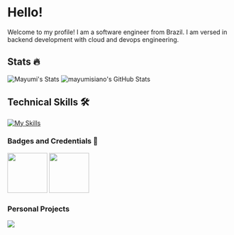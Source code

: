 # Hello!
Welcome to my profile! I am a software engineer from Brazil. I am versed in backend development with cloud and devops engineering.

## Stats 🔥 

![Mayumi's Stats](https://github-readme-stats.vercel.app/api?username=mayumisiano&theme=dark&show_icons=true&hide_border=true&count_private=true) <img src="https://github-readme-streak-stats.herokuapp.com/?user=mayumisiano&theme=dark&hide_border=true" alt="mayumisiano's GitHub Stats" />



## Technical Skills 🛠️
[![My Skills](https://skillicons.dev/icons?i=java,spring,javascript,nodejs,nestjs,express,python,cs,dotnet,postgresql,mongodb,mysql,git,gitlab,aws,gcp,docker&theme=dark)](https://skillicons.dev)

### Badges and Credentials 🔰

<div>
<a href="https://www.credential.net/b0ed051a-eaf6-41ee-8446-a866821f4e03#gs.4h6hbq"><img src="https://arki1.com/wp-content/uploads/2022/02/certificate-cloud-digital-leader-google-cloud.png" width=90 height=90/></a>
<a href="https://www.credly.com/earner/earned/badge/86e7bb21-9176-44b1-bb44-3750647dc605"><img src="https://images.credly.com/size/680x680/images/00634f82-b07f-4bbd-a6bb-53de397fc3a6/image.png" width=90 height=90/></a>

### Personal Projects
<a  href="https://github.com/mayumisiano/microeletronica">
  <img align="center" src="https://github-readme-stats.vercel.app/api/pin/?username=mayumisiano&repo=microeletronica&show_icons=true&line_height=35&title_color=111&text_color=111&icon_color=111&bg_color=ffff"/>
</a>
